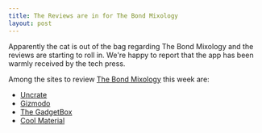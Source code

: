 ```yaml
---
title: The Reviews are in for The Bond Mixology 
layout: post
---
```


Apparently the cat is out of the bag regarding The Bond Mixology and the reviews are starting to roll in. We're happy to report that the app has been warmly received by the tech press.  

Among the sites to review [The Bond Mixology] this week are:

* [Uncrate]
* [Gizmodo]
* [The GadgetBox]
* [Cool Material]


[The Bond Mixology]:http://www.bondmixology.com
[Uncrate]:http://uncrate.com/stuff/bond-mixology-app/
[Gizmodo]:http://gizmo.do/jd70A8
[The GadgetBox]:http://bit.ly/iCNiRg
[Cool Material]:http://coolmaterial.com/tech/the-bond-mixology-app/